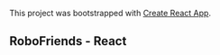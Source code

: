 This project was bootstrapped with [Create React App](https://github.com/facebook/create-react-app).

## RoboFriends - React



